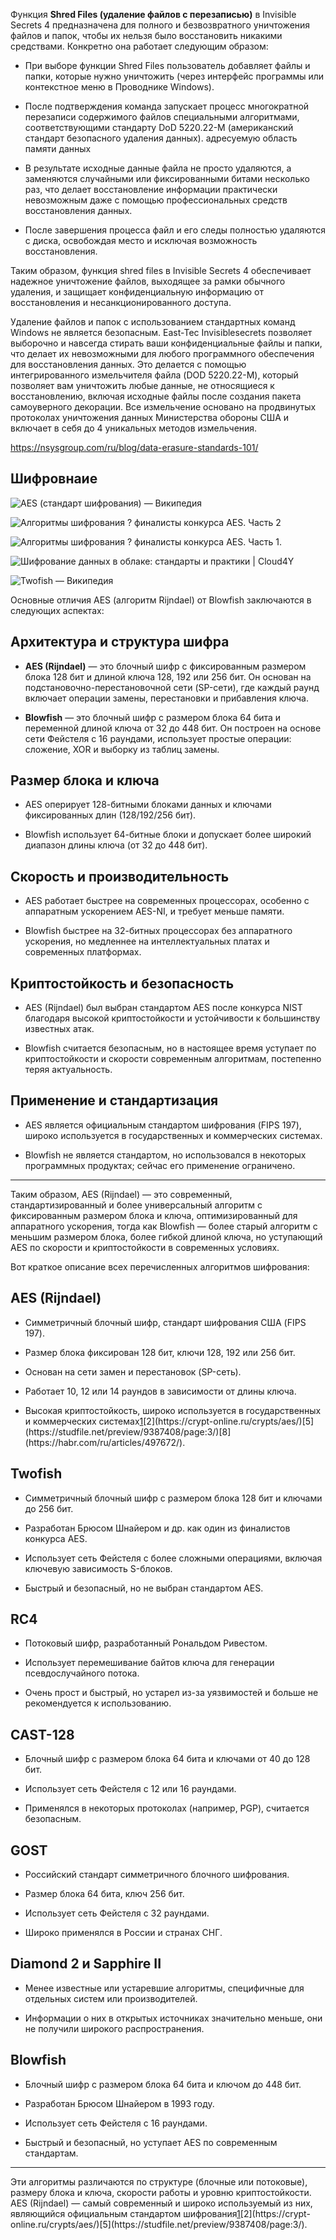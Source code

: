 Функция **Shred Files (удаление файлов с перезаписью)** в Invisible Secrets 4 предназначена для полного и безвозвратного уничтожения файлов и папок, чтобы их нельзя было восстановить никакими средствами. Конкретно она работает следующим образом:

- При выборе функции Shred Files пользователь добавляет файлы и папки, которые нужно уничтожить (через интерфейс программы или контекстное меню в Проводнике Windows).
    
- После подтверждения команда запускает процесс многократной перезаписи содержимого файлов специальными алгоритмами, соответствующими стандарту DoD 5220.22-M (американский стандарт безопасного удаления данных).
    адресуемую область памяти данных
- В результате исходные данные файла не просто удаляются, а заменяются случайными или фиксированными битами несколько раз, что делает восстановление информации практически невозможным даже с помощью профессиональных средств восстановления данных.
    
- После завершения процесса файл и его следы полностью удаляются с диска, освобождая место и исключая возможность восстановления.
    

Таким образом, функция shred files в Invisible Secrets 4 обеспечивает надежное уничтожение файлов, выходящее за рамки обычного удаления, и защищает конфиденциальную информацию от восстановления и несанкционированного доступа.



Удаление файлов и папок с использованием стандартных команд Windows не является безопасным. East-Tec Invisiblesecrets позволяет выборочно и навсегда стирать ваши конфиденциальные файлы и папки, что делает их невозможными для любого программного обеспечения для восстановления данных. Это делается с помощью интегрированного измельчителя файла (DOD 5220.22-M), который позволяет вам уничтожить любые данные, не относящиеся к восстановлению, включая исходные файлы после создания пакета самоуверного декорации. Все измельчение основано на продвинутых протоколах уничтожения данных Министерства обороны США и включает в себя до 4 уникальных методов измельчения.

https://nsysgroup.com/ru/blog/data-erasure-standards-101/


## Шифровнаие

![AES (стандарт шифрования) — Википедия](https://d2u1z1lopyfwlx.cloudfront.net/thumbnails/c1834c94-b7ad-5400-8b1d-08379d20ebdf/01a84265-e09c-5682-92ce-681c89a1afe2.jpg)

![Алгоритмы шифрования ? финалисты конкурса AES. Часть 2](https://d2u1z1lopyfwlx.cloudfront.net/thumbnails/427cd13d-f29a-5930-adb5-1e6d447fde7c/ca730d1e-b523-578a-96ee-efdddefadf7b.jpg)

![Алгоритмы шифрования ? финалисты конкурса AES. Часть 1.](https://www.ixbt.com/soft/images/alg-encryption-aes/1.gif)

![Шифрование данных в облаке: стандарты и практики | Cloud4Y](https://d2u1z1lopyfwlx.cloudfront.net/thumbnails/956282c0-6b1d-5409-8614-31a82e00c28d/953b9edc-b0c0-53b2-ade7-b5735670a271.jpg)

![Twofish — Википедия](https://d2u1z1lopyfwlx.cloudfront.net/thumbnails/46dfff8d-68cc-5ced-8f95-a76a24db9b70/01a84265-e09c-5682-92ce-681c89a1afe2.jpg)

Основные отличия AES (алгоритм Rijndael) от Blowfish заключаются в следующих аспектах:

## Архитектура и структура шифра

- **AES (Rijndael)** — это блочный шифр с фиксированным размером блока 128 бит и длиной ключа 128, 192 или 256 бит. Он основан на подстановочно-перестановочной сети (SP-сети), где каждый раунд включает операции замены, перестановки и прибавления ключа.
    
- **Blowfish** — это блочный шифр с размером блока 64 бита и переменной длиной ключа от 32 до 448 бит. Он построен на основе сети Фейстеля с 16 раундами, использует простые операции: сложение, XOR и выборку из таблиц замены.
    

## Размер блока и ключа

- AES оперирует 128-битными блоками данных и ключами фиксированных длин (128/192/256 бит).
    
- Blowfish использует 64-битные блоки и допускает более широкий диапазон длины ключа (от 32 до 448 бит).
    

## Скорость и производительность

- AES работает быстрее на современных процессорах, особенно с аппаратным ускорением AES-NI, и требует меньше памяти.
    
- Blowfish быстрее на 32-битных процессорах без аппаратного ускорения, но медленнее на интеллектуальных платах и современных платформах.
    

## Криптостойкость и безопасность

- AES (Rijndael) был выбран стандартом AES после конкурса NIST благодаря высокой криптостойкости и устойчивости к большинству известных атак.
    
- Blowfish считается безопасным, но в настоящее время уступает по криптостойкости и скорости современным алгоритмам, постепенно теряя актуальность.
    

## Применение и стандартизация

- AES является официальным стандартом шифрования (FIPS 197), широко используется в государственных и коммерческих системах.
    
- Blowfish не является стандартом, но использовался в некоторых программных продуктах; сейчас его применение ограничено.
    

---

Таким образом, AES (Rijndael) — это современный, стандартизированный и более универсальный алгоритм с фиксированным размером блока и ключа, оптимизированный для аппаратного ускорения, тогда как Blowfish — более старый алгоритм с меньшим размером блока, более гибкой длиной ключа, но уступающий AES по скорости и криптостойкости в современных условиях.


Вот краткое описание всех перечисленных алгоритмов шифрования:

## AES (Rijndael)

- Симметричный блочный шифр, стандарт шифрования США (FIPS 197).
    
- Размер блока фиксирован 128 бит, ключи 128, 192 или 256 бит.
    
- Основан на сети замен и перестановок (SP-сеть).
    
- Работает 10, 12 или 14 раундов в зависимости от длины ключа.
    
- Высокая криптостойкость, широко используется в государственных и коммерческих системах[1](https://ru.wikipedia.org/wiki/AES_\(%D1%81%D1%82%D0%B0%D0%BD%D0%B4%D0%B0%D1%80%D1%82_%D1%88%D0%B8%D1%84%D1%80%D0%BE%D0%B2%D0%B0%D0%BD%D0%B8%D1%8F\))[2](https://crypt-online.ru/crypts/aes/)[5](https://studfile.net/preview/9387408/page:3/)[8](https://habr.com/ru/articles/497672/).
    

## Twofish

- Симметричный блочный шифр с размером блока 128 бит и ключами до 256 бит.
    
- Разработан Брюсом Шнайером и др. как один из финалистов конкурса AES.
    
- Использует сеть Фейстеля с более сложными операциями, включая ключевую зависимость S-блоков.
    
- Быстрый и безопасный, но не выбран стандартом AES.
    

## RC4

- Потоковый шифр, разработанный Рональдом Ривестом.
    
- Использует перемешивание байтов ключа для генерации псевдослучайного потока.
    
- Очень прост и быстрый, но устарел из-за уязвимостей и больше не рекомендуется к использованию.
    

## CAST-128

- Блочный шифр с размером блока 64 бита и ключами от 40 до 128 бит.
    
- Использует сеть Фейстеля с 12 или 16 раундами.
    
- Применялся в некоторых протоколах (например, PGP), считается безопасным.
    

## GOST

- Российский стандарт симметричного блочного шифрования.
    
- Размер блока 64 бита, ключ 256 бит.
    
- Использует сеть Фейстеля с 32 раундами.
    
- Широко применялся в России и странах СНГ.
    

## Diamond 2 и Sapphire II

- Менее известные или устаревшие алгоритмы, специфичные для отдельных систем или производителей.
    
- Информации о них в открытых источниках значительно меньше, они не получили широкого распространения.
    

## Blowfish

- Блочный шифр с размером блока 64 бита и ключом до 448 бит.
    
- Разработан Брюсом Шнайером в 1993 году.
    
- Использует сеть Фейстеля с 16 раундами.
    
- Быстрый и безопасный, но уступает AES по современным стандартам.
    

---

Эти алгоритмы различаются по структуре (блочные или потоковые), размеру блока и ключа, скорости работы и уровню криптостойкости. AES (Rijndael) — самый современный и широко используемый из них, являющийся официальным стандартом шифрования[1](https://ru.wikipedia.org/wiki/AES_\(%D1%81%D1%82%D0%B0%D0%BD%D0%B4%D0%B0%D1%80%D1%82_%D1%88%D0%B8%D1%84%D1%80%D0%BE%D0%B2%D0%B0%D0%BD%D0%B8%D1%8F\))[2](https://crypt-online.ru/crypts/aes/)[5](https://studfile.net/preview/9387408/page:3/).
